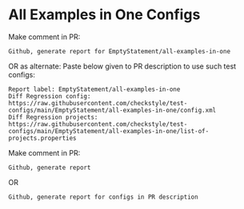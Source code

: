# All Examples in One Configs
Make comment in PR:
```
Github, generate report for EmptyStatement/all-examples-in-one
```
OR as alternate:
Paste below given to PR description to use such test configs:
```
Report label: EmptyStatement/all-examples-in-one
Diff Regression config: https://raw.githubusercontent.com/checkstyle/test-configs/main/EmptyStatement/all-examples-in-one/config.xml
Diff Regression projects: https://raw.githubusercontent.com/checkstyle/test-configs/main/EmptyStatement/all-examples-in-one/list-of-projects.properties
```
Make comment in PR:
```
Github, generate report
```
OR
```
Github, generate report for configs in PR description
```
